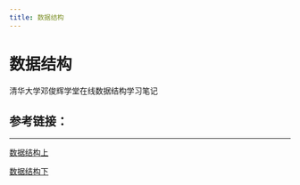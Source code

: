```yaml
---
title: 数据结构
---
```


# 数据结构

清华大学邓俊辉学堂在线数据结构学习笔记

## 参考链接：

***
[数据结构上](https://www.xuetangx.com/courses/course-v1:TsinghuaX+30240184+sp/about)

[数据结构下](https://www.xuetangx.com/courses/course-v1:TsinghuaX+30240184_2X+sp/about)

